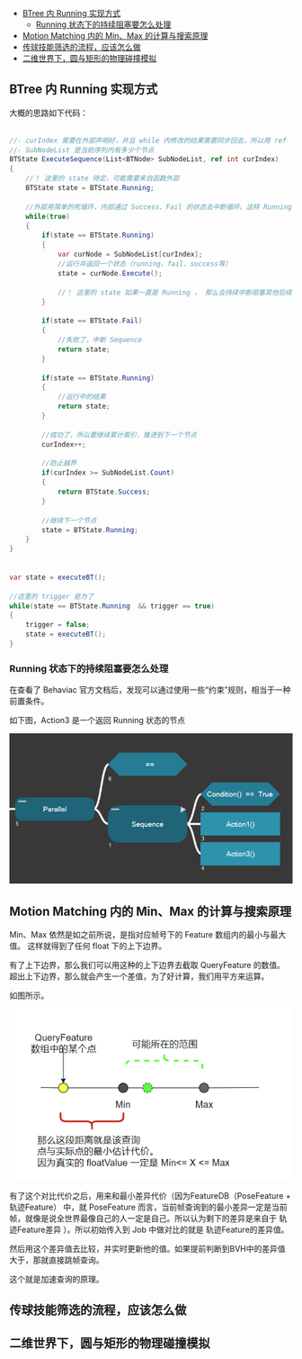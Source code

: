 ﻿
- [BTree 内 Running 实现方式](#btree-内-running-实现方式)
  - [Running 状态下的持续阻塞要怎么处理](#running-状态下的持续阻塞要怎么处理)
- [Motion Matching 内的 Min、Max 的计算与搜索原理](#motion-matching-内的-minmax-的计算与搜索原理)
- [传球技能筛选的流程，应该怎么做](#传球技能筛选的流程应该怎么做)
- [二维世界下，圆与矩形的物理碰撞模拟](#二维世界下圆与矩形的物理碰撞模拟)




## BTree 内 Running 实现方式

大概的思路如下代码：

```C#

//- curIndex 需要在外部声明好，并且 while 内修改的结果需要同步回去，所以用 ref
//- SubNodeList 是当前序列内有多少个节点
BTState ExecuteSequence(List<BTNode> SubNodeList, ref int curIndex)
{
    //！ 这里的 state 待定，可能需要来自函数外部
    BTState state = BTState.Running;

    //外部用简单的死循环，内部通过 Success、Fail 的状态去中断循环。这样 Running 就是一种持续保持的状态
    while(true)
    {
        if(state == BTState.Running)
        {
            var curNode = SubNodeList[curIndex];
            //运行并返回一个状态（running、fail、success等）
            state = curNode.Execute();

            //！ 这里的 state 如果一直是 Running ， 那么会持续中断阻塞其他后续节点的运行。后面查证了 Behaviac 源码找到一些思路。下文说明
        }

        if(state == BTState.Fail)
        {
            //失败了，中断 Sequence
            return state;
        }

        if(state == BTState.Running)
        {
            //运行中的结果
            return state;
        }

        //成功了，所以要继续累计索引，推进到下一个节点
        curIndex++;

        //防止越界
        if(curIndex >= SubNodeList.Count)
        {
            return BTState.Success;
        }

        //继续下一个节点
        state = BTState.Running;
    }
}


var state = executeBT();

//这里的 trigger 是为了
while(state == BTState.Running  && trigger == true)
{
    trigger = false;
    state = executeBT();
}


```

### Running 状态下的持续阻塞要怎么处理

在查看了 Behaviac 官方文档后，发现可以通过使用一些“约束”规则，相当于一种前置条件。

如下图，Action3 是一个返回 Running 状态的节点 

![](../../../99.res/pic/20240223173545.png)


## Motion Matching 内的 Min、Max 的计算与搜索原理

Min、Max 依然是如之前所说，是指对应帧号下的 Feature 数组内的最小与最大值。
这样就得到了任何 float 下的上下边界。

有了上下边界，那么我们可以用这种的上下边界去截取 QueryFeature 的数值。
超出上下边界，那么就会产生一个差值，为了好计算，我们用平方来运算。

如图所示。

![](../../../99.res/pic/20240223180224.png)

有了这个对比代价之后，用来和最小差异代价（因为FeatureDB（PoseFeature + 轨迹Feature） 中，就 PoseFeature 而言，当前帧查询到的最小差异一定是当前帧，就像是说全世界最像自己的人一定是自己。所以认为剩下的差异是来自于 轨迹Feature差异 ）。所以初始传入到 Job 中做对比的就是 轨迹Feature的差异值。

然后用这个差异值去比较，并实时更新他的值。如果提前判断到BVH中的差异值大于，那就直接跳帧查询。

这个就是加速查询的原理。



## 传球技能筛选的流程，应该怎么做



## 二维世界下，圆与矩形的物理碰撞模拟